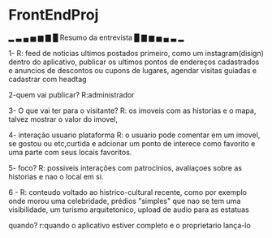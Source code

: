 # FrontEndProj

▂ ▃ ▄ ▅ ▆ ▇ █ Resumo da entrevista █ ▇ ▆ ▅ ▄ ▃ ▂  
                                                               
1-
R: feed de noticias ultimos postados primeiro, como um instagram(disign) dentro do aplicativo, publicar os ultimos 
pontos de endereços cadastrados e anuncios de descontos ou cupons de lugares, agendar visitas guiadas e cadastrar com headtag


2-quem vai publicar?
R:administrador


3- O que vai ter para o visitante? 
R: os imoveis com as historias e o mapa, talvez mostrar o valor do imovel,


4- interação usuario plataforma 
R: o usuario pode comentar em um imovel, se gostou ou etc,curtida e adcionar um ponto de interece como favorito e uma parte com seus locais favoritos.


5- foco?
R: possiveis interações com patrocinios, avaliaçoes sobre as historias e nao o local em si.


6 -
R: conteudo voltado ao histrico-cultural recente, como por exemplo onde morou uma celebridade, prédios "simples" que nao se tem uma visibilidade, 
um turismo arquitetonico, upload de audio para as estatuas



quando?
r:quando o aplicativo estiver completo e o proprietario lança-lo



